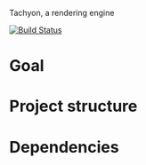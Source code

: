 Tachyon, a rendering engine

[![Build Status](https://travis-ci.org/k0rm1d/engine.svg?branch=master)](https://travis-ci.org/k0rm1d/engine)

# Goal

# Project structure

# Dependencies
